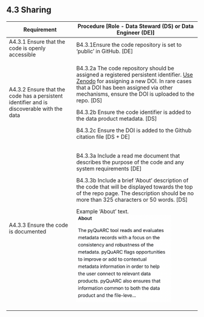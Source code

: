 ## **4.3 Sharing**

<table>
    <thead>
        <tr class="header">
            <th><strong>Requirement</strong></th>
            <th><strong>Procedure</strong> [Role - Data Steward (DS) or Data Engineer (DE)]</th>
        </tr>
    </thead>
    <tbody>
        <tr class="odd">
            <td>A4.3.1 Ensure that the code is openly accessible</td>
            <td>B4.3.1Ensure the code repository is set to ‘public’ in GitHub. [DE]</td>
        </tr>
        <tr class="even">
            <td>A4.3.2 Ensure that the code has a persistent identifier and is discoverable with the data</td>
            <td>
                <p>B4.3.2a The code repository should be assigned a registered persistent identifier. <a
                        href="https://docs.github.com/en/repositories/archiving-a-github-repository/referencing-and-citing-content"><span
                            class="underline">Use Zenodo</span></a> for assigning a new DOI. In rare cases that a DOI
                    has been assigned via other mechanisms, ensure the DOI is uploaded to the repo. [DS]</p>
                <p>B4.3.2b Ensure the code identifier is added to the data product metadata. [DS]</p>
                <p>B4.3.2c Ensure the DOI is added to the Github citation file [DS + DE]</p>
            </td>
        </tr>
        <tr class="odd">
            <td>A4.3.3 Ensure the code is documented</td>
            <td>
                <p>B4.3.3a Include a read me document that describes the purpose of the code and any system requirements
                    [DE]</p>
                <p>B4.3.3b Include a brief ‘About’ description of the code that will be displayed towards the top of the
                    repo page. The description should be no more than 325 characters or 50 words. [DS]</p>
                <p>Example ‘About’ text.<br><img src="_images/image.png" style="width:2.61458in;height:2.41667in" /></p>
            </td>
        </tr>
    </tbody>
</table>
